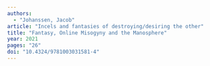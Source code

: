 ```yaml
---
authors:
  - "Johanssen, Jacob"
article: "Incels and fantasies of destroying/desiring the other"
title: "Fantasy, Online Misogyny and the Manosphere"
year: 2021
pages: "26"
doi: "10.4324/9781003031581-4"
---
```


<!-- Senior Lecturer in Communications, Jacob Johanssen examines online misogyny. -->
